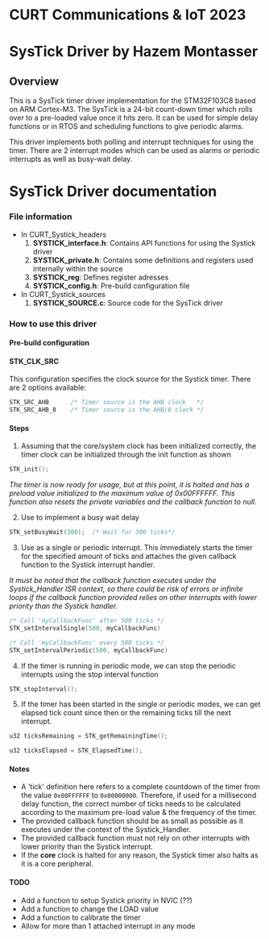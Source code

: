 # CURT Communications & IoT 2023 
# SysTick Driver by Hazem Montasser
## Overview

This is a SysTick timer driver implementation for the STM32F103C8 based on ARM Cortex-M3. The SysTick is a 24-bit count-down timer which rolls over to a pre-loaded value once it hits zero. It can be used for simple delay functions or in RTOS and scheduling functions to give periodic alarms.

This driver implements both polling and interrupt techniques for using the timer. There are 2 interrupt modes which can be used as alarms or periodic interrupts as well as busy-wait delay.

# SysTick Driver documentation

### File information
- In CURT_Systick_headers
	1. **SYSTICK_interface.h**: Contains API functions for using the Systick driver
	2. **SYSTICK_private.h**: Contains some definitions and registers used internally within the source
	3. **SYSTICK_reg**: Defines register adresses
	4. **SYSTICK_config.h**: Pre-build configuration file
- In CURT_Systick_sources
	1. **SYSTICK_SOURCE.c**: Source code for the SysTick driver

### How to use this driver

#### Pre-build configuration
#### STK_CLK_SRC
This configuration specifies the clock source for the Systick timer. There are 2 options available:
```c
STK_SRC_AHB      /* Timer source is the AHB clock   */
STK_SRC_AHB_8    /* Timer source is the AHB/8 clock */
```

#### Steps

1. Assuming that the core/system clock has been initialized correctly, the timer clock can be initialized through the init function as shown

```c
STK_init();
```
_The timer is now ready for usage, but at this point, it is halted and has a preload value initialized to the maximum value of 0x00FFFFFF. This function also resets the private variables and the callback function to null._

2. Use to implement a busy wait delay
```c
STK_setBusyWait(300);  /* Wait for 300 ticks*/
```

3. Use as a single or periodic interrupt. This immediately starts the timer for the specified amount of ticks and attaches the given callback function to the Systick interrupt handler.

_It must be noted that the callback function executes under the Systick_Handler ISR context, so there could be risk of errors or infinite loops if the callback function provided relies on other interrupts with lower priority than the Systick handler._
```c
/* Call 'myCallbackFunc' after 500 ticks */
STK_setIntervalSingle(500, myCallbackFunc)

/* Call 'myCallbackFunc' every 500 ticks */
STK_setIntervalPeriodic(500, myCallbackFunc)
```

4. If the timer is running in periodic mode, we can stop the periodic interrupts using the stop interval function
```c
STK_stopInterval();
```

5. If the timer has been started in the single or periodic modes, we can get elapsed tick count since then or the remaining ticks till the next interrupt.
```c
u32 ticksRemaining = STK_getRemainingTime();

u32 ticksElapsed = STK_ElapsedTime();
```

#### Notes

- A 'tick' definition here refers to a complete countdown of the timer from the value `0x00FFFFFF` to `0x00000000`. Therefore, if used for a millisecond delay function, the correct number of ticks needs to be calculated according to the maximum pre-load value & the frequency of the timer.
- The provided callback function should be as small as possible as it executes under the context of the Systick_Handler.
- The provided callback function must not rely on other interrupts with lower priority than the Systick interrupt.
- If the **core** clock is halted for any reason, the Systick timer also halts as it is a core peripheral.

#### TODO
- Add a function to setup Systick priority in NVIC (??)
- Add a function to change the LOAD value
- Add a function to calibrate the timer
- Allow for more than 1 attached interrupt in any mode

